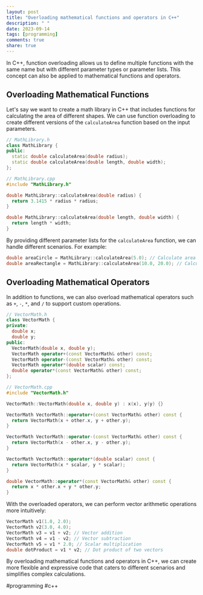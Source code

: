 ```yaml
---
layout: post
title: "Overloading mathematical functions and operators in C++"
description: " "
date: 2023-09-14
tags: [programming]
comments: true
share: true
---
```


In C++, function overloading allows us to define multiple functions with the same name but with different parameter types or parameter lists. This concept can also be applied to mathematical functions and operators.

## Overloading Mathematical Functions

Let's say we want to create a math library in C++ that includes functions for calculating the area of different shapes. We can use function overloading to create different versions of the `calculateArea` function based on the input parameters.

```cpp
// MathLibrary.h
class MathLibrary {
public:
  static double calculateArea(double radius);
  static double calculateArea(double length, double width);
};
```

```cpp
// MathLibrary.cpp
#include "MathLibrary.h"

double MathLibrary::calculateArea(double radius) {
  return 3.1415 * radius * radius;
}

double MathLibrary::calculateArea(double length, double width) {
  return length * width;
}
```

By providing different parameter lists for the `calculateArea` function, we can handle different scenarios. For example:

```cpp
double areaCircle = MathLibrary::calculateArea(5.0); // Calculate area of a circle with radius 5.0
double areaRectangle = MathLibrary::calculateArea(10.0, 20.0); // Calculate area of a rectangle with length 10.0 and width 20.0
```

## Overloading Mathematical Operators

In addition to functions, we can also overload mathematical operators such as `+`, `-`, `*`, and `/` to support custom operations.

```cpp
// VectorMath.h
class VectorMath {
private:
  double x;
  double y;
public:
  VectorMath(double x, double y);
  VectorMath operator+(const VectorMath& other) const;
  VectorMath operator-(const VectorMath& other) const;
  VectorMath operator*(double scalar) const;
  double operator*(const VectorMath& other) const;
};
```

```cpp
// VectorMath.cpp
#include "VectorMath.h"

VectorMath::VectorMath(double x, double y) : x(x), y(y) {}

VectorMath VectorMath::operator+(const VectorMath& other) const {
  return VectorMath(x + other.x, y + other.y);
}

VectorMath VectorMath::operator-(const VectorMath& other) const {
  return VectorMath(x - other.x, y - other.y);
}

VectorMath VectorMath::operator*(double scalar) const {
  return VectorMath(x * scalar, y * scalar);
}

double VectorMath::operator*(const VectorMath& other) const {
  return x * other.x + y * other.y;
}
```

With the overloaded operators, we can perform vector arithmetic operations more intuitively:

```cpp
VectorMath v1(1.0, 2.0);
VectorMath v2(3.0, 4.0);
VectorMath v3 = v1 + v2; // Vector addition
VectorMath v4 = v1 - v2; // Vector subtraction
VectorMath v5 = v1 * 2.0; // Scalar multiplication
double dotProduct = v1 * v2; // Dot product of two vectors
```

By overloading mathematical functions and operators in C++, we can create more flexible and expressive code that caters to different scenarios and simplifies complex calculations.

#programming #c++